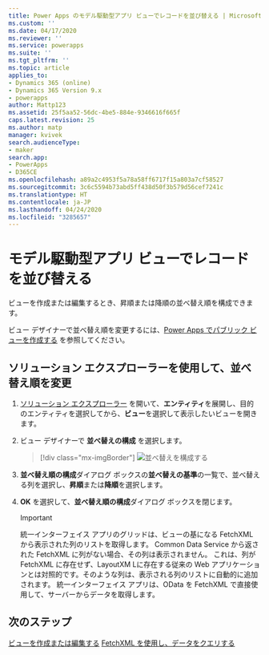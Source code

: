 ```yaml
---
title: Power Apps のモデル駆動型アプリ ビューでレコードを並び替える | MicrosoftDocs
ms.custom: ''
ms.date: 04/17/2020
ms.reviewer: ''
ms.service: powerapps
ms.suite: ''
ms.tgt_pltfrm: ''
ms.topic: article
applies_to:
- Dynamics 365 (online)
- Dynamics 365 Version 9.x
- powerapps
author: Mattp123
ms.assetid: 25f5aa52-56dc-4be5-884e-9346616f665f
caps.latest.revision: 25
ms.author: matp
manager: kvivek
search.audienceType:
- maker
search.app:
- PowerApps
- D365CE
ms.openlocfilehash: a89a2c4953f5a78a58ff6717f15a803a7cf58527
ms.sourcegitcommit: 3c6c5594b73abd5ff438d50f3b579d56cef7241c
ms.translationtype: HT
ms.contentlocale: ja-JP
ms.lasthandoff: 04/24/2020
ms.locfileid: "3285657"
---
```

# <a name="sort-records-in-a-model-driven-app-view"></a>モデル駆動型アプリ ビューでレコードを並び替える


ビューを作成または編集するとき、昇順または降順の並べ替え順を構成できます。

ビュー デザイナーで並べ替え順を変更するには、[Power Apps でパブリック ビューを作成する](create-edit-views-app-designer.md#create-a-public-view-in-power-apps) を参照してください。

## <a name="change-the-sort-order-using-solution-explorer"></a>ソリューション エクスプローラーを使用して、並べ替え順を変更

1.  [ソリューション エクスプローラー](advanced-navigation.md#solution-explorer) を開いて、**エンティティ**を展開し、目的のエンティティを選択してから、**ビュー**を選択して表示したいビューを開きます。

2.  ビュー デザイナーで **並べ替えの構成** を選択します。  

    > [!div class="mx-imgBorder"] 
    > ![並べ替えを構成する](media/configure-sorting.png "並べ替えを構成する")
  
3.  **並べ替え順の構成**ダイアログ ボックスの**並べ替えの基準**の一覧で、並べ替える列を選択し、**昇順**または**降順**を選択します。  
  
4.  **OK** を選択して、**並べ替え順の構成**ダイアログ ボックスを閉じます。 

    > [!IMPORTANT]
    > 統一インターフェイス アプリのグリッドは、ビューの基になる FetchXML から表示された列のリストを取得します。 Common Data Service から返された FetchXML に列がない場合、その列は表示されません。 これは、列が FetchXML に存在せず、LayoutXM Lに存在する従来の Web アプリケーションとは対照的です。そのような列は、表示される列のリストに自動的に追加されます。 統一インターフェイス アプリは、OData を FetchXML で直接使用して、サーバーからデータを取得します。

## <a name="next-steps"></a>次のステップ
[ビューを作成または編集する](create-edit-views.md)
[FetchXML を使用し、データをクエリする](../../developer/common-data-service/use-fetchxml-construct-query.md)
